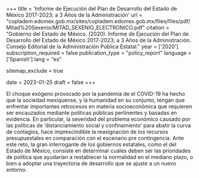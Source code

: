 +++
title = 'Informe de Ejecución del Plan de Desarrollo del Estado de México 2017-2023; a 3 Años de la Administración'
url = "copladem.edomex.gob.mx/sites/copladem.edomex.gob.mx/files/files/pdf/Mitad%20Sexenio/MITAD_SEXENIO_ELECTRONICO.pdf"
citation = "Gobierno del Estado de México. (2020). Informe de Ejecución del Plan de Desarrollo del Estado de México 2017-2023; a 3 Años de la Administración. Consejo Editorial de la Administración Pública Estatal."
year = ['2020']
subscription_required = false
publication_type = "policy_report"
language = ['Spanish']
lang = "es"

sitemap_exclude = true

date = 2023-01-25
draft = false
+++

El choque exógeno provocado por la pandemia de el COVID-19 ha hecho que la sociedad mexiquense, y la humanidad en su conjunto, tengan que enfrentar importantes retrocesos en materia socioeconómica que requieren ser encauzados mediante políticas públicas pertinentes y basadas en evidencia. En particular, la severidad del problema económico causado por las políticas de ‘distanciamiento social y confinamiento’ para abatir la curva de contagios, hace imprescindible la reasignación de los recursos presupuestales en comparación con el escenario pre contingencia. Ante este reto, la gran interrogante de los gobiernos estatales, como el del Estado de México, consiste en determinar cuáles deben ser las prioridades de política que ayudarían a restablecer la normalidad en el mediano plazo, o bien a adoptar una trayectoria de desarrollo que se ajuste a un nuevo entorno.
